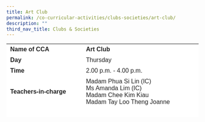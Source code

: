 ```yaml
---
title: Art Club
permalink: /co-curricular-activities/clubs-societies/art-club/
description: ""
third_nav_title: Clubs & Societies
---
```

<table border="0" style="box-sizing: inherit; border-collapse: collapse; border-spacing: 0px; max-width: 100%; color: rgb(34, 34, 34); font-family: &quot;Source Sans Pro&quot;, sans-serif; font-size: 16px; font-style: normal; font-variant-ligatures: normal; font-variant-caps: normal; font-weight: 400; letter-spacing: normal; orphans: 2; text-align: start; text-transform: none; white-space: normal; widows: 2; word-spacing: 0px; -webkit-text-stroke-width: 0px; background-color: rgb(255, 255, 255); text-decoration-thickness: initial; text-decoration-style: initial; text-decoration-color: initial; height: 193px; width: 792.225px;"><tbody style="box-sizing: inherit;"><tr style="box-sizing: inherit; background: rgb(255, 255, 255); height: 24px;"><td style="box-sizing: inherit; padding: 5px 10px; width: 284.513px; height: 24px;"><strong style="box-sizing: inherit; font-weight: 700;">Name of CCA</strong></td><td style="box-sizing: inherit; padding: 5px 10px; width: 506.712px; height: 24px;"><strong style="box-sizing: inherit; font-weight: 700;">Art Club</strong></td></tr><tr style="box-sizing: inherit; background: rgb(255, 255, 255); height: 24px;"><td style="box-sizing: inherit; padding: 5px 10px; width: 284.513px; height: 24px;"><strong style="box-sizing: inherit; font-weight: 700;">Day</strong></td><td style="box-sizing: inherit; padding: 5px 10px; width: 506.712px; height: 24px;">Thursday</td></tr><tr style="box-sizing: inherit; background: rgb(255, 255, 255); height: 24px;"><td style="box-sizing: inherit; padding: 5px 10px; width: 284.513px; height: 24px;"><strong style="box-sizing: inherit; font-weight: 700;">Time</strong></td><td style="box-sizing: inherit; padding: 5px 10px; width: 506.712px; height: 24px;">2.00 p.m. - 4.00 p.m.</td></tr><tr style="box-sizing: inherit; background: rgb(255, 255, 255); height: 77px;"><td style="box-sizing: inherit; padding: 5px 10px; width: 284.513px; height: 77px;"><strong style="box-sizing: inherit; font-weight: 700;">Teachers-in-charge</strong></td><td style="box-sizing: inherit; padding: 5px 10px; width: 506.712px; height: 77px;">Madam Phua Si Lin (IC)<br>Ms Amanda Lim (IC)<br>Madam Chee Kim Kiau<br>Madam Tay Loo Theng Joanne</td></tr><tr style="box-sizing: inherit; background: rgb(255, 255, 255); height: 37px;"></td></tr><tr style="box-sizing: inherit; background: rgb(255, 255, 255); height: 195px;"><td colspan="2" style="box-sizing: inherit; padding: 5px 10px; width: 791.225px; height: 195px;"><p style="box-sizing: inherit; font-size: 1em;">The Art Club comprises of students who are passionate about visual arts. They are keen in learning how to expressing themselves through the use of various mediums and techniques.</p><p style="box-sizing: inherit; font-size: 1em;">Modules on calligraphy and oil pastels are offered and students are guided through various techniques such as brush calligraphy, hand lettering, rule of 3s, layering, blending, and scratching. Students apply the various techniques taught in the creation of their art pieces and share their work at the end of the CCA session with their friends.</p></td></tr></tbody></table>